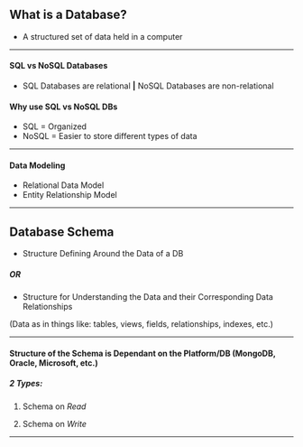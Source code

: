 ## What is a Database?

-  A structured set of data held in a computer

----------------------
#### SQL vs NoSQL Databases

-  SQL Databases are relational **|** NoSQL Databases are non-relational

#### Why use SQL vs NoSQL DBs

-  SQL = Organized
-  NoSQL = Easier to store different types of data

----------------------
#### Data Modeling

-  Relational Data Model
-  Entity Relationship Model

----------------------
## Database Schema
-  Structure Defining Around the Data of a DB

##### OR

-  Structure for Understanding the Data and their Corresponding Data Relationships

(Data as in things like: tables, views, fields, relationships, indexes, etc.)

-----------------------

#### Structure of the Schema is Dependant on the Platform/DB (MongoDB, Oracle, Microsoft, etc.)

##### 2 Types:

1) Schema on *Read*

3) Schema on *Write*

----------------------
